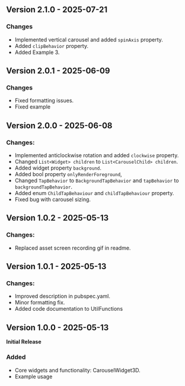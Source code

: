 
## Version 2.1.0 - 2025-07-21

### Changes
- Implemented vertical carousel and added `spinAxis` property.
- Added `clipBehavior` property.
- Added Example 3.

## Version 2.0.1 - 2025-06-09

### Changes
- Fixed formatting issues.
- Fixed example


## Version 2.0.0 - 2025-06-08

### Changes:
- Implemented anticlockwise rotation and added `clockwise` property.
- Changed `List<Widget> children` to `List<CarouselChild> children`.
- Added widget property `background`.
- Added bool property `onlyRenderForeground`,
- Changed `TapBehavior` to `BackgroundTapBehavior` and `tapBehavior` to `backgroundTapBehavior`.
- Added enum `ChildTapBehaviour` and `childTapBehaviour` property.
- Fixed bug with carousel sizing.


## Version 1.0.2 - 2025-05-13

### Changes:
- Replaced asset screen recording gif in readme.


## Version 1.0.1 - 2025-05-13

### Changes:
- Improved description in pubspec.yaml.
- Minor formatting fix.
- Added code documentation to UtilFunctions


## Version 1.0.0 - 2025-05-13
**Initial Release**

### Added
- Core widgets and functionality: CarouselWidget3D.
- Example usage
